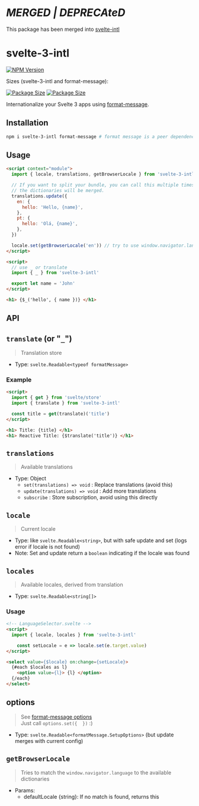 # *MERGED | DEPRECAteD*
This package has been merged into [svelte-intl](https://github.com/Panya/svelte-intl)

# svelte-3-intl

[![NPM Version](https://img.shields.io/npm/v/svelte-3-intl.svg)](https://npm.im/svelte-3-intl)

Sizes (svelte-3-intl and format-message): 

[![Package Size](https://badgen.net/bundlephobia/minzip/svelte-3-intl)](https://bundlephobia.com/result?p=svelte-3-intl@latest)
[![Package Size](https://badgen.net/bundlephobia/minzip/format-message)](https://bundlephobia.com/result?p=format-message@latest)

Internationalize your Svelte 3 apps using [format-message](https://github.com/format-message/format-message).

## Installation
```sh
npm i svelte-3-intl format-message # format message is a peer dependency
```

## Usage

```html
<script context="module">
  import { locale, translations, getBrowserLocale } from 'svelte-3-intl';

  // If you want to split your bundle, you can call this multiple times,
  // the dictionaries will be merged.
  translations.update({
    en: {
      hello: 'Hello, {name}',
    },
    pt: {
      hello: 'Olá, {name}',
    },
  })

  locale.set(getBrowserLocale('en')) // try to use window.navigator.language
</script>

<script>
  // use _ or translate
  import { _ } from 'svelte-3-intl'

  export let name = 'John'
</script>

<h1> {$_('hello', { name })} </h1>
```

## API

## `translate` (or "`_`")
> Translation store
- Type: `svelte.Readable<typeof formatMessage>`

### Example

```html
<script>
  import { get } from 'svelte/store'
  import { translate } from 'svelte-3-intl'

  const title = get(translate)('title')
</script>

<h1> Title: {title} </h1>
<h1> Reactive Title: {$translate('title')} </h1>
```

## `translations`
> Available translations
- Type: Object
  - `set(translations) => void` : Replace translations (avoid this)
  - `update(translations) => void` : Add more translations
  -  `subscribe` : Store subscription, avoid using this directly

## `locale`
> Current locale
- Type: like `svelte.Readable<string>`, but with safe update and set (logs error if locale is not found)
- Note: Set and update return a `boolean` indicating if the locale was found

## `locales`
> Available locales, derived from translation
- Type: `svelte.Readable<string[]>`

### Usage
```html
<!-- LanguageSelector.svelte -->
<script>
  import { locale, locales } from 'svelte-3-intl'

	const setLocale = e => locale.set(e.target.value)
</script>

<select value={$locale} on:change={setLocale}>
  {#each $locales as l}
    <option value={l}> {l} </option>
  {/each}
</select>
```

## options
> See [format-message options](https://github.com/format-message/format-message/tree/master/packages/format-message#formatmessagesetupoptions) \
  Just call `options.set({  })` :)
- Type: `svelte.Readable<formatMessage.SetupOptions>` (but update merges with current config)

## `getBrowserLocale`
> Tries to match the `window.navigator.language` to the available dictionaries
- Params:
  - defaultLocale {string}: If no match is found, returns this

